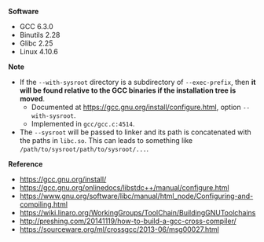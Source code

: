 **Software**

- GCC 6.3.0
- Binutils 2.28
- Glibc 2.25
- Linux 4.10.6


**Note**

- If the `--with-sysroot` directory is a subdirectory of `--exec-prefix`, then **it will be found relative to the GCC binaries if the installation tree is moved**.
    + Documented at https://gcc.gnu.org/install/configure.html, option `--with-sysroot`.
    + Implemented in `gcc/gcc.c:4514`.
- The `--sysroot` will be passed to linker and its path is concatenated with the paths in `libc.so`. This can leads to something like `/path/to/sysroot/path/to/sysroot/...`.


**Reference**

- https://gcc.gnu.org/install/
- https://gcc.gnu.org/onlinedocs/libstdc++/manual/configure.html
- https://www.gnu.org/software/libc/manual/html_node/Configuring-and-compiling.html
- https://wiki.linaro.org/WorkingGroups/ToolChain/BuildingGNUToolchains
- http://preshing.com/20141119/how-to-build-a-gcc-cross-compiler/
- https://sourceware.org/ml/crossgcc/2013-06/msg00027.html
